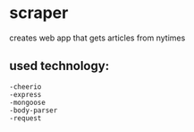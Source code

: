 # scraper
creates web app that gets articles from nytimes

## used technology:
	-cheerio
	-express
	-mongoose
	-body-parser	
	-request